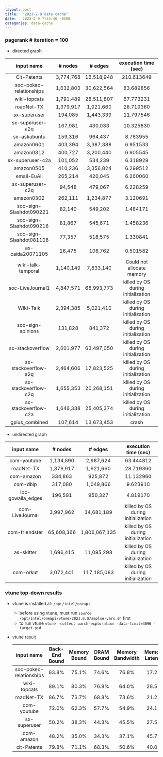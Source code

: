 ```yaml
---
layout: post
title:  "2023-2-9 data cache"
date:   2023-2-9 7:53:46 -0500
categories: data-cache 
---
```

### pagerank # iteration = 100
- directed graph

| input name  | # nodes | # edges | execution time (sec)| 
| :----: | :----:| :----:| :----: | 
| Cit-Patents | 3,774,768 | 16,518,948 | 210.613649 |
| soc-pokec-relationships | 1,632,803 | 30,622,564 | 83.689856 | 
| wiki-topcats | 1,791,489 |28,511,807 | 67.773231 |
| roadNet-TX | 1,379,917 | 1,921,660 | 28.719360 |
| sx-superuser| 194,085 | 1,443,339 |11.797546|
| sx-superuser-a2q | 167,981 | 430,033 |10.325830|
| sx-askubuntu | 159,316 | 964,437 |8.763955|
| amazon0601 | 403,394 | 3,387,388 |6.951533 | 
| amazon0312 | 	400,727 | 3,200,440 | 6.905545| 
| sx-superuser-c2a | 101,052 | 534,239 |6.318929|
| amazon0505 | 410,236 | 3,356,824 |6.299512 | 
| email-EuAll | 265,214 | 420,045 | 6.260060 |
| sx-superuser-c2q | 94,548 | 479,067 | 6.228259|
| amazon0302 | 	262,111 | 1,234,877 | 3.120691 | 
| soc-sign-Slashdot090221 | 82,140 | 549,202 | 1.484171 |
| soc-sign-Slashdot090216 | 81,867 | 545,671 | 1.458236 |
| soc-sign-Slashdot081106 | 77,357 | 516,575 | 1.330841 |
| as-caida20071105 | 26,475 | 106,762 |0.501582  |
| wiki-talk-temporal | 1,140,149 | 7,833,140 | Could not allocate memory |
| soc-LiveJournal1 | 4,847,571 | 68,993,773 | killed by OS during initialization|
| Wiki-Talk | 2,394,385 | 5,021,410 | killed by OS during initialization|
| soc-sign-epinions | 131,828 | 841,372 | killed by OS during initialization| 
| sx-stackoverflow | 2,601,977 | 63,497,050 | killed by OS during initialization |
| sx-stackoverflow-a2q | 2,464,606 | 17,823,525| killed by OS during initialization |
| sx-stackoverflow-c2q | 1,655,353 | 20,268,151| killed by OS during initialization |
| sx-stackoverflow-c2a | 1,646,338 | 25,405,374| killed by OS during initialization |
| gplus_combined | 107,614 | 13,673,453 | crash | 


- undirected graph

| input name  | # nodes | # edges | execution time (sec)| 
| :----: | :----:| :----:| :----: | 
| com-youtube | 1,134,890 | 2,987,624 | 63.444812 |
| roadNet-TX | 1,379,917 | 1,921,660 | 28.719360 |
| com-amazon | 334,863 | 925,872 | 11.132960 |
| com-dblp | 317,080 | 1,049,866 |9.623910 |
| loc-gowalla_edges | 196,591 | 950,327 | 4.819170 | 
| com-LiveJournal | 3,997,962 | 34,681,189	 | killed by OS during initialization |
| com-friendster | 65,608,366 | 1,806,067,135 | killed by OS during initialization |
| as-skitter | 1,696,415 | 11,095,298 | killed by OS during initialization | 
| com-orkut | 3,072,441 | 117,185,083 | killed by OS during initialization | 

### vtune top-down results
- vtune is installed at: `/opt/intel/oneapi`
    + before using vtune, must run `source /opt/intel/oneapi/vtune/2023.0.0/amplxe-vars.sh` first
    + to run vtune `vtune -collect uarch-exploration -data-limit=4096 -target-pid `
- vtune result

    | input name  | Back-End Bound | Memory Bound |  DRAM Bound | Memory Bandwidth | Memory Latency |
    | :----: | :----:| :----:| :----: | :----:| :----: | 
    | soc-pokec-relationships | 83.8% | 75.1% | 74.6% | 76.8% | 17.2% | 
    | wiki-topcats | 89.1% | 80.3% | 76.9% | 64.0% | 28.5% |
    | roadNet-TX | 86.7% | 73.7% | 68.8% | 73.6% | 21.2% | 
    | com-youtube | 72.0% | 62.3% | 57.7% |  54.9% | 24.1% |
    | sx-superuser | 50.2% | 38.3% | 44.3% | 45.5% | 27.5% | 
    | com-amazon | 48.2% | 35.0% | 34.3% | 37.1% | 45.7% | 
    | cit-Patents | 79.8% | 71.1% | 68.3% | 50.6% | 40.0% | 